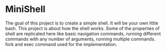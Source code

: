 # MiniShell
The goal of this project is to create a simple shell. It will be your own little bash. 
This project is about how the shell works. Some of the properties of shell are replicated here like basic navigation commands, running different commands with any number of arguments, running multiple commands. fork and exec command used for the implementation.
